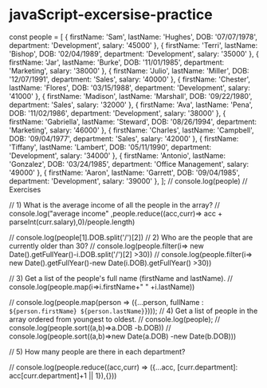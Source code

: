 # javaScript-excersise-practice

const people = [
    { firstName: 'Sam', lastName: 'Hughes', DOB: '07/07/1978', department: 'Development', salary: '45000' },
    { firstName: 'Terri', lastName: 'Bishop', DOB: '02/04/1989', department: 'Development', salary: '35000' },
    { firstName: 'Jar', lastName: 'Burke', DOB: '11/01/1985', department: 'Marketing', salary: '38000' },
    { firstName: 'Julio', lastName: 'Miller', DOB: '12/07/1991', department: 'Sales', salary: '40000' },
    { firstName: 'Chester', lastName: 'Flores', DOB: '03/15/1988', department: 'Development', salary: '41000' },
    { firstName: 'Madison', lastName: 'Marshall', DOB: '09/22/1980', department: 'Sales', salary: '32000' },
    { firstName: 'Ava', lastName: 'Pena', DOB: '11/02/1986', department: 'Development', salary: '38000' },
    { firstName: 'Gabriella', lastName: 'Steward', DOB: '08/26/1994', department: 'Marketing', salary: '46000' },
    { firstName: 'Charles', lastName: 'Campbell', DOB: '09/04/1977', department: 'Sales', salary: '42000' },
    { firstName: 'Tiffany', lastName: 'Lambert', DOB: '05/11/1990', department: 'Development', salary: '34000' },
    { firstName: 'Antonio', lastName: 'Gonzalez', DOB: '03/24/1985', department: 'Office Management', salary: '49000' },
    { firstName: 'Aaron', lastName: 'Garrett', DOB: '09/04/1985', department: 'Development', salary: '39000' },
];
// console.log(people)
// Exercises

// 1) What is the average income of all the people in the array?
// console.log("average income" ,people.reduce((acc,curr)=> acc + parseInt(curr.salary),0)/people.length)

// console.log(people[1].DOB.split('/')[2])
// 2) Who are the people that are currently older than 30?
// console.log(people.filter(i=> new Date().getFullYear()-i.DOB.split('/')[2] >30))
// console.log(people.filter(i=> new Date().getFullYear()-new Date(i.DOB).getFullYear() >30))

// 3) Get a list of the people's full name (firstName and lastName).
// console.log(people.map(i=>i.firstName+" " +i.lastName))

// console.log(people.map(person => ({...person, fullName : `${person.firstName} ${person.lastName}`})));
// 4) Get a list of people in the array ordered from youngest to oldest.
// console.log(people);
// console.log(people.sort((a,b)=>a.DOB -b.DOB))
// console.log(people.sort((a,b)=>new Date(a.DOB) -new Date(b.DOB)))

// 5) How many people are there in each department?

// console.log(people.reduce((acc,curr) => ({...acc, [curr.department]: acc[curr.department]+1 || 1}),{}))


























